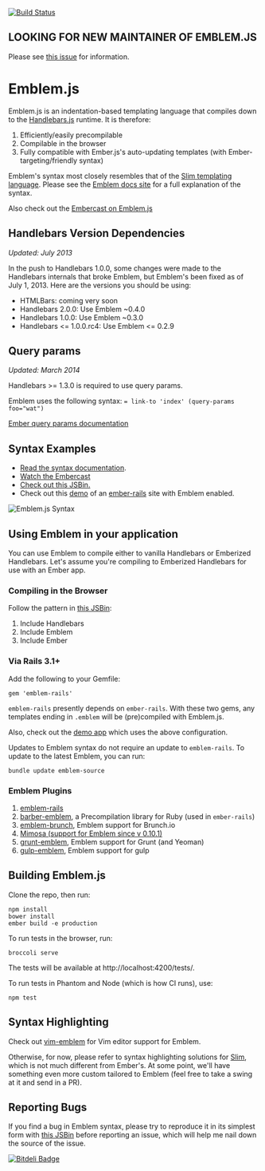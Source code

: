 [![Build Status](https://travis-ci.org/machty/emblem.js.svg?branch=master)](https://travis-ci.org/machty/emblem.js)

## LOOKING FOR NEW MAINTAINER OF EMBLEM.JS

Please see [this issue](https://github.com/machty/emblem.js/issues/189)
for information.

# Emblem.js

Emblem.js is an indentation-based templating language that compiles
down to the [Handlebars.js](https://github.com/wycats/handlebars.js/)
runtime. It is therefore:

1. Efficiently/easily precompilable
1. Compilable in the browser
1. Fully compatible with Ember.js's auto-updating templates (with
   Ember-targeting/friendly syntax)

Emblem's syntax most closely resembles that of the
[Slim templating language](http://slim-lang.com/). Please see the
[Emblem docs site](http://www.emblemjs.com) for a full explanation
of the syntax.

Also check out the
[Embercast on Emblem.js](http://www.embercasts.com/episodes/2)

## Handlebars Version Dependencies

_Updated: July 2013_

In the push to Handlebars 1.0.0, some changes were made to the Handlebars
internals that broke Emblem, but Emblem's been fixed as of July 1, 2013.
Here are the versions you should be using:

- HTMLBars: coming very soon
- Handlebars 2.0.0: Use Emblem ~0.4.0
- Handlebars 1.0.0: Use Emblem ~0.3.0
- Handlebars <= 1.0.0.rc4: Use Emblem <= 0.2.9

## Query params

_Updated: March 2014_

Handlebars >= 1.3.0 is required to use query params.

Emblem uses the following syntax:
`= link-to 'index' (query-params foo="wat")`

[Ember query params documentation](http://emberjs.com/guides/routing/query-params/)

## Syntax Examples

- [Read the syntax documentation](http://www.emblemjs.com/syntax).
- [Watch the Embercast](http://www.embercasts.com/episodes/2)
- [Check out this JSBin.](http://jsbin.com/ulegec/337/edit)
- Check out this [demo](http://emblem-test.herokuapp.com/) of
  an [ember-rails](https://github.com/machty/ember-rails) site
  with Emblem enabled.

![Emblem.js Syntax](https://s3.amazonaws.com/machty/emblem-sample.png)

## Using Emblem in your application

You can use Emblem to compile either to vanilla Handlebars or Emberized
Handlebars. Let's assume you're compiling to Emberized Handlebars
for use with an Ember app.

### Compiling in the Browser

Follow the pattern in [this JSBin](http://jsbin.com/ulegec/337/edit):

1. Include Handlebars
1. Include Emblem
1. Include Ember

### Via Rails 3.1+

Add the following to your Gemfile:

```
gem 'emblem-rails'
```

`emblem-rails` presently depends on `ember-rails`. With these
two gems, any templates ending in `.emblem` will be (pre)compiled
with Emblem.js.

Also, check out the [demo app](https://github.com/machty/emblem-rails-demo)
which uses the above configuration.

Updates to Emblem syntax do not require an update to `emblem-rails`. To
update to the latest Emblem, you can run:

    bundle update emblem-source

### Emblem Plugins

1. [emblem-rails](https://github.com/alexspeller/emblem-rails)
1. [barber-emblem](https://github.com/machty/barber-emblem), a
   Precompilation library for Ruby (used in `ember-rails`)
1. [emblem-brunch](https://github.com/machty/emblem-brunch), Emblem
   support for Brunch.io
1. [Mimosa (support for Emblem since v 0.10.1)](https://github.com/dbashford/mimosa)
1. [grunt-emblem](https://github.com/wordofchristian/grunt-emblem), Emblem support for Grunt (and Yeoman)
1. [gulp-emblem](https://github.com/Aulito/gulp-emblem), Emblem support for gulp

## Building Emblem.js

Clone the repo, then run:

```
npm install
bower install
ember build -e production
```

To run tests in the browser, run:

```
broccoli serve
```

The tests will be available at http://localhost:4200/tests/.

To run tests in Phantom and Node (which is how CI runs), use:

```
npm test
```

## Syntax Highlighting

Check out [vim-emblem](https://github.com/heartsentwined/vim-emblem)
for Vim editor support for Emblem.

Otherwise, for now, please refer to syntax highlighting solutions for
[Slim](http://slim-lang.com/), which is not much different
from Ember's. At some point, we'll have something even more
custom tailored to Emblem (feel free to take a swing at it
and send in a PR).

## Reporting Bugs

If you find a bug in Emblem syntax, please try to reproduce it in
its simplest form with
[this JSBin](http://jsbin.com/ucanam/4144/edit) before reporting an
issue, which will help me nail down the source of the issue.

[![Bitdeli Badge](https://d2weczhvl823v0.cloudfront.net/machty/emblem.js/trend.png)](https://bitdeli.com/free "Bitdeli Badge")


